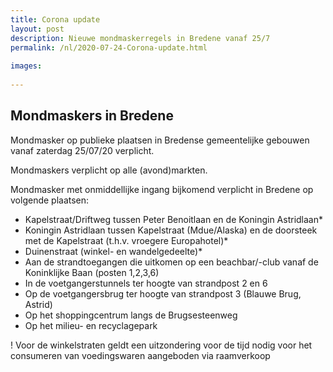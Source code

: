 ```yaml
---
title: Corona update
layout: post
description: Nieuwe mondmaskerregels in Bredene vanaf 25/7
permalink: /nl/2020-07-24-Corona-update.html
    
images:   
    
---
```


## Mondmaskers in Bredene

Mondmasker op publieke plaatsen in Bredense gemeentelijke gebouwen vanaf zaterdag 25/07/20 verplicht. 

Mondmaskers verplicht op alle (avond)markten. 

Mondmasker met onmiddellijke ingang bijkomend verplicht in Bredene op volgende plaatsen:

- Kapelstraat/Driftweg tussen Peter Benoitlaan en de Koningin Astridlaan*
- Koningin Astridlaan tussen Kapelstraat (Mdue/Alaska) en de doorsteek met de Kapelstraat (t.h.v. vroegere Europahotel)*
- Duinenstraat (winkel- en wandelgedeelte)*
- Aan de strandtoegangen die uitkomen op een beachbar/-club vanaf de Koninklijke Baan (posten 1,2,3,6)
- In de voetgangerstunnels ter hoogte van strandpost 2 en 6
- Op de voetgangersbrug ter hoogte van strandpost 3 (Blauwe Brug, Astrid)
- Op het shoppingcentrum langs de Brugsesteenweg
- Op het milieu- en recyclagepark

! Voor de winkelstraten geldt een uitzondering voor de tijd nodig voor het consumeren van voedingswaren aangeboden via raamverkoop